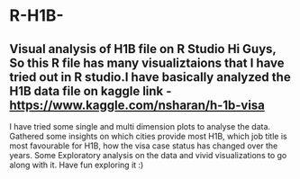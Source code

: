 # R-H1B-
Visual analysis of H1B file on R Studio
Hi Guys,
So this R file has many visualiztaions that I have tried out in R studio.I have basically analyzed the H1B data file on kaggle link -https://www.kaggle.com/nsharan/h-1b-visa
-----------------------------------------------------------------------------------------------------------------------------------
I have tried some single and multi dimension plots to analyse the data. Gathered some insights on which cities provide most H1B, which 
job title is most favourable for H1B, how the visa case status has changed over the years. Some Exploratory analysis on the data and vivid
visualizations to go along with it. Have fun exploring it :)
